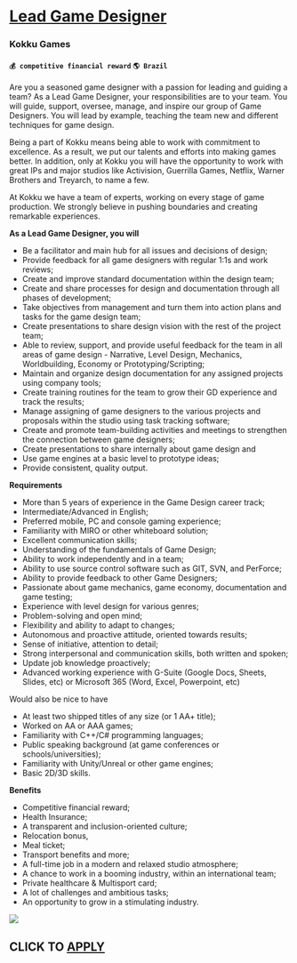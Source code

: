 # [Lead Game Designer](https://www.remotewlb.com/apply/lead-game-designer-38467)  
### Kokku Games  
#### `💰 competitive financial reward` `🌎 Brazil`  

Are you a seasoned game designer with a passion for leading and guiding a team? As a Lead Game Designer, your responsibilities are to your team. You will guide, support, oversee, manage, and inspire our group of Game Designers. You will lead by example, teaching the team new and different techniques for game design.

Being a part of Kokku means being able to work with commitment to excellence. As a result, we put our talents and efforts into making games better. In addition, only at Kokku you will have the opportunity to work with great IPs and major studios like Activision, Guerrilla Games, Netflix, Warner Brothers and Treyarch, to name a few.

At Kokku we have a team of experts, working on every stage of game production. We strongly believe in pushing boundaries and creating remarkable experiences.  

 **As a Lead Game Designer, you will**

  * Be a facilitator and main hub for all issues and decisions of design;
  * Provide feedback for all game designers with regular 1:1s and work reviews;
  * Create and improve standard documentation within the design team;
  * Create and share processes for design and documentation through all phases of development;
  * Take objectives from management and turn them into action plans and tasks for the game design team;
  * Create presentations to share design vision with the rest of the project team;
  * Able to review, support, and provide useful feedback for the team in all areas of game design - Narrative, Level Design, Mechanics, Worldbuilding, Economy or Prototyping/Scripting;
  * Maintain and organize design documentation for any assigned projects using company tools;
  * Create training routines for the team to grow their GD experience and track the results;
  * Manage assigning of game designers to the various projects and proposals within the studio using task tracking software;
  * Create and promote team-building activities and meetings to strengthen the connection between game designers;
  * Create presentations to share internally about game design and
  * Use game engines at a basic level to prototype ideas;
  * Provide consistent, quality output.

**Requirements**

  * More than 5 years of experience in the Game Design career track;
  * Intermediate/Advanced in English;
  * Preferred mobile, PC and console gaming experience;
  * Familiarity with MIRO or other whiteboard solution;
  * Excellent communication skills;
  * Understanding of the fundamentals of Game Design;
  * Ability to work independently and in a team;
  * Ability to use source control software such as GIT, SVN, and PerForce;
  * Ability to provide feedback to other Game Designers;
  * Passionate about game mechanics, game economy, documentation and game testing;
  * Experience with level design for various genres;
  * Problem-solving and open mind;
  * Flexibility and ability to adapt to changes;
  * Autonomous and proactive attitude, oriented towards results;
  * Sense of initiative, attention to detail;
  * Strong interpersonal and communication skills, both written and spoken;
  * Update job knowledge proactively;
  * Advanced working experience with G-Suite (Google Docs, Sheets, Slides, etc) or Microsoft 365 (Word, Excel, Powerpoint, etc)

Would also be nice to have

  * At least two shipped titles of any size (or 1 AA+ title);
  * Worked on AA or AAA games;
  * Familiarity with C++/C# programming languages;
  * Public speaking background (at game conferences or schools/universities);
  * Familiarity with Unity/Unreal or other game engines;
  * Basic 2D/3D skills.

**Benefits**

  * Competitive financial reward;
  * Health Insurance;
  * A transparent and inclusion-oriented culture;
  * Relocation bonus,
  * Meal ticket;
  * Transport benefits and more;
  * A full-time job in a modern and relaxed studio atmosphere;
  * A chance to work in a booming industry, within an international team;
  * Private healthcare & Multisport card;
  * A lot of challenges and ambitious tasks;
  * An opportunity to grow in a stimulating industry.

![](https://remotive.com/job/track/1898803/blank.gif?source=public_api)  
## CLICK TO [APPLY](https://www.remotewlb.com/apply/lead-game-designer-38467)

